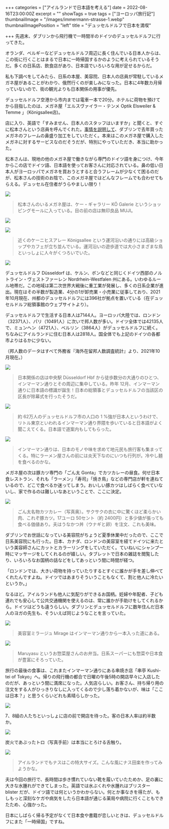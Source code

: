 +++
categories = ["アイルランドで日本語を考える"]
date = 2022-08-16T23:00:00Z
excerpt = ""
showTags = true
tags = ["ヨーロッパ旅行記"]
thumbnailImage = "/images/immermann-strasse-1.webp"
thumbnailImagePosition = "left"
title = "デュッセルドルフで日本を満喫"

+++
先週末、ダブリンから飛行機で一時間半のドイツのデュッセルドルフに行ってきた。

<!--more-->

オランダ、ベルギーなどデュッセルドルフ周辺に長く住んでいる日本人からは、この街に行くことはまるで日本に一時帰国するかのように考えられているそうだ。多くの日系店、飲食店があり、日本語でいろいろな用が足せるからだ。

私も下調べをしてみたら、日系の本屋、美容院、日本人の店員が常駐しているメガネ屋があることがわかり、俄然行くのが楽しみになった。日本に4年数カ月帰っていないので、街の観光よりも日本関係の用事が優先。

デュッセルドルフ空港から市内までは電車一本で20分。ホテルに荷物を預けてから目指したのは、メガネ屋「エルスヴァイラー・テンメ Optik Elsweiler & Temme 」（Königsallee店)。

店に入り、英語で「すみません、日本人のスタッフはいますか」と聞くと、すぐに松本さんという店員を呼んでくれた。[事情を説明して](https://www.riastra.com/2021/04/%E9%BC%BB%E3%81%AF%E9%AB%98%E3%81%84%E3%81%AE%E3%81%A7%E3%81%AF%E3%81%AA%E3%81%84%E9%95%B7%E3%81%84%E3%81%AE%E3%81%A0/)、ダブリンで去年買ったメガネのフレームの鼻盛り加工をしていただく。本来はこのメガネ屋で購入したメガネに対するサービスなのだそうだが、特別にやっていただき、本当に助かった。

松本さんは、現地の他のメガネ屋で働きながら専門のドイツ語を身につけ、今年からこの店でドイツ語、日本語を使ってお客さんに対応されている。鼻の低い日本人がヨーロッパでメガネを買おうとすると合うフレームが少なくて困るのだが、松本さんの技術のお陰で、このメガネ屋ではどんなフレームでも合わせてもらえる。デュッセル在住者がうらやましい限り！

![](/images/ko-gallery-1.webp)

> 松本さんのいるメガネ屋は、ケー・ギャラリー KÖ Galerie というショッピングモールに入っている。目の前の店は無印良品 MUJI。

![](/images/ko-gallery-2.webp)

![](/images/konigsallee.webp)

> 近くのケーニヒスアレー Königsallee という運河沿いの通りには高級ショップやカフェが立ち並んでいる。運河沿いの遊歩道では大小さまざまな鳥といっしょに人々がくつろいでいた。

![](/images/konigsallee-2.webp)

デュッセルドルフ Düsseldorf は、ケルン、ボンなどと同じくドイツ西部のノルトライン・ヴェストファーレン Nordrhein-Westfalen 州にある。いわゆるルール地帯だ。この地域は第二次世界大戦後に重工業が発展し、多くの日系企業が進出。現在はその半数が製造業、4分の1が卸売業・小売業に従事しており、2021年10月現在、州都のデュッセルドルフには396社が拠点を置いている（在デュッセルドルフ総領事館のウェブサイトより）。

デュッセルドルフで生活する日本人は7144人。ヨーロッパ大陸では、ロンドン（32371人）、パリ（10491人）に次いで邦人数が多い。ドイツ全体では42135人で、ミュンヘン（4721人）、ベルリン（3864人）がデュッセルドルフに続く。ちなみにアイルランドに住む日本人は2818人。国全体でも上記のドイツの各都市よりはるかに少ない。

（邦人数のデータはすべて外務省『海外在留邦人数調査統計』より、2021年10月現在。）

![](/images/immermann-strasse-1.webp)

> 日本関係の店は中央駅 Düsseldorf Hbf から徒歩数分の大通りのひとつ、インマーマン通りとその周辺に集中している。昨年 12月、インマーマン通りに日本語の標識が誕生！日本の総領事とデュッセルドルフの当該区の区長が除幕式を行ったそうだ。

![](/images/immermann-strasse-3.webp)

> 約 62万人のデュッセルドルフ市の人口の 1 %強が日本人というわけで、リトル東京といわれるインマーマン通り界隈を歩いていると日本語がよく聞こえてくる。日本語で道案内もしてもらった。

![](/images/immermann-strasse-2.webp)

> インマーマン通りは、日本のモノや味を求めて地元民も旅行客も集まってくる。特にラーメン屋さんの前には炎天下なのにいつも行列が。冷やし麺を食べるのかな。

メガネ屋の次は豚カツ専門の「ごん太 Gonta」でカツカレーの昼食。何せ日本食レストラン、それも「ラーメン」「寿司」「焼き鳥」などの専門店が軒を連ねているので、どこで食べるか迷ってしまう。おいしい豚カツはしばらく食べていないし、家で作るのは難しいなあということで、ここに決定。

![](/images/gonta-1.webp)

> ごん太名物カツカレー（写真奥）。サクサクの衣に中に驚くほど柔らかい肉、これぞ豚カツ。17ユーロ 50セント（約 2400円）と多少値が張っても食べる価値あり。夫はうなかつ丼（ウナギと卵）を注文、これも美味。

ダブリンでお世話になっている美容院がちょうど夏季休業中だったので、ここで日系美容院にも行った。日本、カナダ、ロンドンの美容室を経てドイツに来たという美容師さんにカットとカラーリングをしていただく。ていねいにシャンプー時にマッサージをしてくれるのが嬉しい。タブレットで日本の雑誌を閲覧したり、いろいろなお国柄の話などをしてあっという間に時間が経つ。

「ロンドンでは、大きい荷物を持っていたりするとすぐに誰かが手を差し伸べてくれたんですよね。ドイツではあまりそういうこともなくて、割と他人に冷たいというか。」

なるほど。アイルランドも他人に気配りができるお国柄。妊婦や年配者、子ども連れでも安心して公共交通機関を使えるのは、常に誰かが手助けをしてくれるから。ドイツはどうも違うらしい。ダブリンとデュッセルドルフに数年住んだ日本人のヨガの先生も、そういえば同じようなことを言っていた。

![](/images/mirage.webp)

> 美容室ミラージュ Mirage はインマーマン通りから一本入った道にある。

![](/images/japanese-meals-1.webp)

> Maruyasu というお惣菜屋さんのお弁当。日系スーパーにも惣菜や日本食が豊富にそろっていた。

旅行の最後の食事は、これまたインマーマン通りにある串焼き店「串亭 Kushi-tei of Tokyo」へ。帰りの飛行機の都合で日曜の午後5時の開店早々に入店したのだが、あっという間に満席になった。人気店らしい。お客さん、持ち帰り用の注文をする人がひっきりなしに入ってくるので少し落ち着かないが、味は「ここは日本？」と思うくらいどれも素晴らしかった。

![](/images/kushitei-1.webp)

7、8組の人たちといっしょに店の前で開店を待った。客の日本人率は約半数か。

![](/images/kushitei-2.webp)

炭火であぶったトロ（写真手前）は本当にとろける舌触り。

![](/images/kushitei-3.webp)

> アイルランドでもナスはこの特大サイズ。こんな風にナス田楽を作ってみようかな。

夫は今回の旅行で、長時間は歩き慣れていない靴を履いていたためか、足の裏に大きな水腫れができてしまった。英語では水ぶくれや水腫れはブリスター blister だが、ドイツ語では何というかわからない。何とか事なきを得たが、もしもっと深刻なケガや病気をしたら日本語が通じる薬局や病院に行くこともできたため、心強かった。

日本にしばらく帰る予定がなくて日本食や書籍が恋しいときは、デュッセルドルフにまた「一時帰国」ですね。